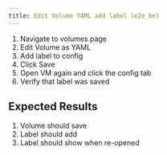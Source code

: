 ```yaml
---
title: Edit Volume YAML add label (e2e_be)
---
```

1. Navigate to volumes page
1. Edit Volume as YAML
1. Add label to config
1. Click Save
1. Open VM again and click the config tab
1. Verify that label was saved

## Expected Results
1. Volume should save
1. Label should add
1. Label should show when re-opened
